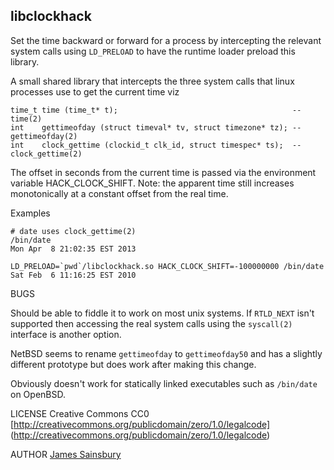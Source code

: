 ## libclockhack
Set the time backward or forward for a process by intercepting the relevant system calls using
`LD_PRELOAD` to have the runtime loader preload this library.

A small shared library that intercepts the three system calls that linux processes use to get the current time
viz

    time_t time (time_t* t);                                       -- time(2)
    int    gettimeofday (struct timeval* tv, struct timezone* tz); -- gettimeofday(2)
    int    clock_gettime (clockid_t clk_id, struct timespec* ts);  -- clock_gettime(2)


The offset in seconds from the current time is passed via the environment variable HACK_CLOCK_SHIFT.
Note: the apparent time still increases monotonically at a constant offset from the real time.

Examples

    # date uses clock_gettime(2)
    /bin/date
    Mon Apr  8 21:02:35 EST 2013

    LD_PRELOAD=`pwd`/libclockhack.so HACK_CLOCK_SHIFT=-100000000 /bin/date
    Sat Feb  6 11:16:25 EST 2010


BUGS

Should be able to fiddle it to work on most unix systems.
If `RTLD_NEXT` isn't supported then accessing the real system calls using the `syscall(2)`
interface is another option.

NetBSD seems to rename `gettimeofday` to `gettimeofday50` and has a slightly different prototype
but does work after making this change.

Obviously doesn't work for statically linked executables such as `/bin/date` on OpenBSD.

LICENSE
Creative Commons CC0 [http://creativecommons.org/publicdomain/zero/1.0/legalcode]
(http://creativecommons.org/publicdomain/zero/1.0/legalcode)  

AUTHOR
[James Sainsbury](mailto:toves@sdf.lonestar.org)


